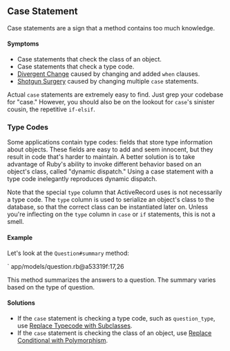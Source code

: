 ## Case Statement

Case statements are a sign that a method contains too much knowledge.

#### Symptoms

* Case statements that check the class of an object.
* Case statements that check a type code.
* [Divergent Change](#divergent-change) caused by changing and added `when`
  clauses.
* [Shotgun Surgery](#shotgun-surgery) caused by changing multiple `case`
  statements.

Actual `case` statements are extremely easy to find. Just grep your codebase for
"case." However, you should also be on the lookout for `case`'s sinister cousin,
the repetitive `if-elsif`.

### Type Codes

Some applications contain type codes: fields that store type information about
objects. These fields are easy to add and seem innocent, but they result in code
that's harder to maintain. A better solution is to take advantage of Ruby's
ability to invoke different behavior based on an object's class, called "dynamic
dispatch." Using a case statement with a type code inelegantly reproduces
dynamic dispatch.

Note that the special `type` column that ActiveRecord uses is not necessarily a
type code.  The `type` column is used to serialize an object's class to the
database, so that the correct class can be instantiated later on. Unless you're
inflecting on the `type` column in `case` or `if` statements, this is not a
smell.

#### Example

Let's look at the `Question#summary` method:

` app/models/question.rb@a53319f:17,26

This method summarizes the answers to a question. The summary varies based on
the type of question.

#### Solutions

* If the `case` statement is checking a type code, such as `question_type`, use
  [Replace Typecode with Subclasses](#replace-type-code-with-subclasses).
* If the `case` statement is checking the class of an object, use [Replace
  Conditional with Polymorphism](#replace-conditional-with-polymorphism).

